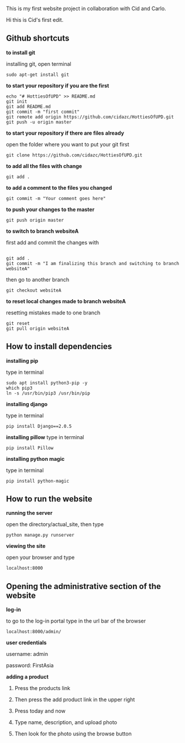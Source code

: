 This is my first website project in collaboration with Cid and Carlo.

Hi this is Cid's first edit.


## Github shortcuts

**to install git**

installing git, open terminal

```
sudo apt-get install git
```

**to start your repository if you are the first**

```
echo "# HottiesOfUPD" >> README.md
git init
git add README.md
git commit -m "first commit"
git remote add origin https://github.com/cidazc/HottiesOfUPD.git
git push -u origin master

```

**to start your repository if there are files already**

open the folder where you want to put your git first
```
git clone https://github.com/cidazc/HottiesOfUPD.git
```
**to add all the files with change**
```
git add .
```

**to add a comment to the files you changed**
```
git commit -m "Your comment goes here"
```

**to push your changes to the master**
```
git push origin master
```

**to switch to branch websiteA**

first add and commit the changes with
```

git add .
git commit -m "I am finalizing this branch and switching to branch websiteA"
```

then go to another branch
```
git checkout websiteA
```

**to reset local changes made to branch websiteA**

resetting mistakes made to one branch

```
git reset
git pull origin websiteA
```




## How to install dependencies


**installing pip**

type in terminal
```
sudo apt install python3-pip -y
which pip3
ln -s /usr/bin/pip3 /usr/bin/pip
```

**installing django**

type in terminal
```
pip install Django==2.0.5
```

**installing pillow**
type in terminal
```
pip install Pillow
```

**installing python magic**

type in terminal
```
pip install python-magic
```

## How to run the website

**running the server**

open the directory/actual_site, then type
```
python manage.py runserver
```

**viewing the site**

open your browser and type
```
localhost:8000
```

## Opening the administrative section of the website

**log-in**

to go to the log-in portal type in the url bar of the browser
```
localhost:8000/admin/
```

**user credentials**

username: admin

password: FirstAsia

**adding a product**

1. Press the products link

2. Then press the add product link in the upper right

3. Press today and now

4. Type name, description, and upload photo

5. Then look for the photo using the browse button
